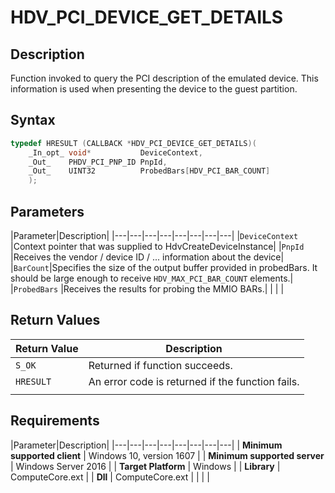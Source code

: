 # HDV_PCI_DEVICE_GET_DETAILS

## Description

Function invoked to query the PCI description of the emulated device. This information is used when presenting the device to the guest partition.

## Syntax

```C++
typedef HRESULT (CALLBACK *HDV_PCI_DEVICE_GET_DETAILS)(
    _In_opt_ void*           DeviceContext,
    _Out_    PHDV_PCI_PNP_ID PnpId,
    _Out_    UINT32          ProbedBars[HDV_PCI_BAR_COUNT]
    );
```

## Parameters

|Parameter|Description|
|---|---|---|---|---|---|---|---|
|`DeviceContext` |Context pointer that was supplied to HdvCreateDeviceInstance|
|`PnpId` |Receives the vendor / device ID / ... information about the device|
|`BarCount`|Specifies the size of the output buffer provided in probedBars. It should be large enough to receive `HDV_MAX_PCI_BAR_COUNT` elements.|
|`ProbedBars` |Receives the results for probing the MMIO BARs.|
|    |    |

## Return Values

|Return Value     |Description|
|---|---|
|`S_OK` | Returned if function succeeds.|
|`HRESULT` | An error code is returned if the function fails.
|     |     |

## Requirements

|Parameter|Description|
|---|---|---|---|---|---|---|---|
| **Minimum supported client** | Windows 10, version 1607 |
| **Minimum supported server** | Windows Server 2016 |
| **Target Platform** | Windows |
| **Library** | ComputeCore.ext |
| **Dll** | ComputeCore.ext |
|    |    |
